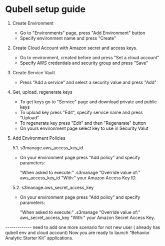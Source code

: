 Qubell setup guide
==================

1. Create Environment
    - Go to "Environments" page, press "Add Environment" button
    - Specify environment name and press "Create"
2. Create Cloud Account with Amazon secret and access keys. 
    - Go to environment, created before and press "Set a cloud account"
    - Specify AWS credentials and security group and press "Save"
3. Create Service Vault
    - Press "Add a service" and select a security value and press "Add"
4. Get, upload, regenerate keys
    - To get keys go to "Service" page and download private and public keys
    - To upload key press "Edit", specify service name and press "Upload"
    - To regenerate key press "Edit" and then "Regenarate" button
    - On yours environment page select key to use in Security Valut
5. Add Environment Policies     

    5.1. s3manage.aws_access_key_id
    - On your environment page press "Add policy" and specify parameters:
    
        "When asked to execute:" .s3manage
        "Override value of:" aws_access_key_id
        "With:" your Amazon Access Key ID.
        
    5.2. s3manage.aws_secret_access_key
    - On your environment page press "Add policy" and specify parameters:
    
        "When asked to execute:" .s3manage
        "Override value of:" aws_secret_access_key
        "With:" your Amazon Secret Access Key.

------------- need to add one more scenario for not new user ( already has qubell env and cloud account)
Now you are ready to launch “Behavior Analytic Starter Kit” applications.
